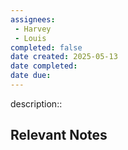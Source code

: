 ```yaml
---
assignees:
 - Harvey
 - Louis
completed: false
date created: 2025-05-13
date completed:
date due: 
---
```


description::<br>

## Relevant Notes

